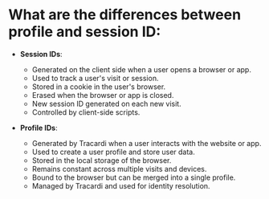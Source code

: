 # What are the differences between profile and session ID:

- **Session IDs**:
  - Generated on the client side when a user opens a browser or app.
  - Used to track a user's visit or session.
  - Stored in a cookie in the user's browser.
  - Erased when the browser or app is closed.
  - New session ID generated on each new visit.
  - Controlled by client-side scripts.

- **Profile IDs**:
  - Generated by Tracardi when a user interacts with the website or app.
  - Used to create a user profile and store user data.
  - Stored in the local storage of the browser.
  - Remains constant across multiple visits and devices.
  - Bound to the browser but can be merged into a single profile.
  - Managed by Tracardi and used for identity resolution.
